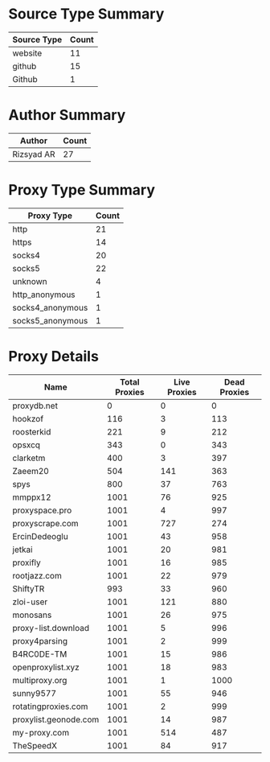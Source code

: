 # Source Type Summary

| Source Type | Count |
|-------------|-------|
| website | 11 |
| github | 15 |
| Github | 1 |


# Author Summary

| Author | Count |
|--------|-------|
| Rizsyad AR | 27 |


# Proxy Type Summary

| Proxy Type | Count |
|------------|-------|
| http | 21 |
| https | 14 |
| socks4 | 20 |
| socks5 | 22 |
| unknown | 4 |
| http_anonymous | 1 |
| socks4_anonymous | 1 |
| socks5_anonymous | 1 |


# Proxy Details

| Name | Total Proxies | Live Proxies | Dead Proxies |
|------|---------------|--------------|---------------|
| proxydb.net | 0 | 0 | 0 |
| hookzof | 116 | 3 | 113 |
| roosterkid | 221 | 9 | 212 |
| opsxcq | 343 | 0 | 343 |
| clarketm | 400 | 3 | 397 |
| Zaeem20 | 504 | 141 | 363 |
| spys | 800 | 37 | 763 |
| mmppx12 | 1001 | 76 | 925 |
| proxyspace.pro | 1001 | 4 | 997 |
| proxyscrape.com | 1001 | 727 | 274 |
| ErcinDedeoglu | 1001 | 43 | 958 |
| jetkai | 1001 | 20 | 981 |
| proxifly | 1001 | 16 | 985 |
| rootjazz.com | 1001 | 22 | 979 |
| ShiftyTR | 993 | 33 | 960 |
| zloi-user | 1001 | 121 | 880 |
| monosans | 1001 | 26 | 975 |
| proxy-list.download | 1001 | 5 | 996 |
| proxy4parsing | 1001 | 2 | 999 |
| B4RC0DE-TM | 1001 | 15 | 986 |
| openproxylist.xyz | 1001 | 18 | 983 |
| multiproxy.org | 1001 | 1 | 1000 |
| sunny9577 | 1001 | 55 | 946 |
| rotatingproxies.com | 1001 | 2 | 999 |
| proxylist.geonode.com | 1001 | 14 | 987 |
| my-proxy.com | 1001 | 514 | 487 |
| TheSpeedX | 1001 | 84 | 917 |
